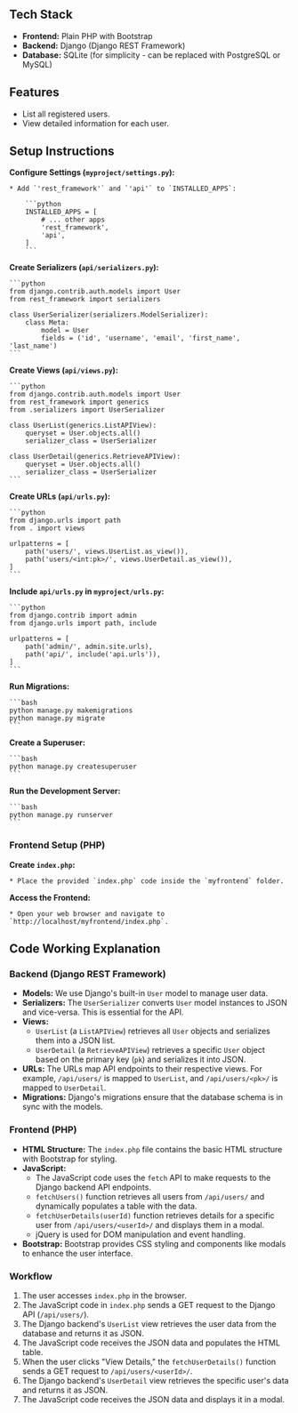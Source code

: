 ## Tech Stack

* **Frontend:** Plain PHP with Bootstrap
* **Backend:** Django (Django REST Framework)
* **Database:** SQLite (for simplicity - can be replaced with PostgreSQL or MySQL)

## Features

* List all registered users.
* View detailed information for each user.

## Setup Instructions


  **Configure Settings (`myproject/settings.py`):**

    * Add `'rest_framework'` and `'api'` to `INSTALLED_APPS`:

        ```python
        INSTALLED_APPS = [
            # ... other apps
            'rest_framework',
            'api',
        ]
        ```

  **Create Serializers (`api/serializers.py`):**

    ```python
    from django.contrib.auth.models import User
    from rest_framework import serializers

    class UserSerializer(serializers.ModelSerializer):
        class Meta:
            model = User
            fields = ('id', 'username', 'email', 'first_name', 'last_name')
    ```

  **Create Views (`api/views.py`):**

    ```python
    from django.contrib.auth.models import User
    from rest_framework import generics
    from .serializers import UserSerializer

    class UserList(generics.ListAPIView):
        queryset = User.objects.all()
        serializer_class = UserSerializer

    class UserDetail(generics.RetrieveAPIView):
        queryset = User.objects.all()
        serializer_class = UserSerializer
    ```

  **Create URLs (`api/urls.py`):**

    ```python
    from django.urls import path
    from . import views

    urlpatterns = [
        path('users/', views.UserList.as_view()),
        path('users/<int:pk>/', views.UserDetail.as_view()),
    ]
    ```

  **Include `api/urls.py` in `myproject/urls.py`:**

    ```python
    from django.contrib import admin
    from django.urls import path, include

    urlpatterns = [
        path('admin/', admin.site.urls),
        path('api/', include('api.urls')),
    ]
    ```

  **Run Migrations:**

    ```bash
    python manage.py makemigrations
    python manage.py migrate
    ```

 **Create a Superuser:**

    ```bash
    python manage.py createsuperuser
    ```

 **Run the Development Server:**

    ```bash
    python manage.py runserver
    ```

### Frontend Setup (PHP)


  **Create `index.php`:**

    * Place the provided `index.php` code inside the `myfrontend` folder.

  **Access the Frontend:**

    * Open your web browser and navigate to `http://localhost/myfrontend/index.php`.

## Code Working Explanation

### Backend (Django REST Framework)

* **Models:** We use Django's built-in `User` model to manage user data.
* **Serializers:** The `UserSerializer` converts `User` model instances to JSON and vice-versa. This is essential for the API.
* **Views:**
    * `UserList` (a `ListAPIView`) retrieves all `User` objects and serializes them into a JSON list.
    * `UserDetail` (a `RetrieveAPIView`) retrieves a specific `User` object based on the primary key (`pk`) and serializes it into JSON.
* **URLs:** The URLs map API endpoints to their respective views. For example, `/api/users/` is mapped to `UserList`, and `/api/users/<pk>/` is mapped to `UserDetail`.
* **Migrations:** Django's migrations ensure that the database schema is in sync with the models.

### Frontend (PHP)

* **HTML Structure:** The `index.php` file contains the basic HTML structure with Bootstrap for styling.
* **JavaScript:**
    * The JavaScript code uses the `fetch` API to make requests to the Django backend API endpoints.
    * `fetchUsers()` function retrieves all users from `/api/users/` and dynamically populates a table with the data.
    * `fetchUserDetails(userId)` function retrieves details for a specific user from `/api/users/<userId>/` and displays them in a modal.
    * jQuery is used for DOM manipulation and event handling.
* **Bootstrap:** Bootstrap provides CSS styling and components like modals to enhance the user interface.

### Workflow

1.  The user accesses `index.php` in the browser.
2.  The JavaScript code in `index.php` sends a GET request to the Django API (`/api/users/`).
3.  The Django backend's `UserList` view retrieves the user data from the database and returns it as JSON.
4.  The JavaScript code receives the JSON data and populates the HTML table.
5.  When the user clicks "View Details," the `fetchUserDetails()` function sends a GET request to `/api/users/<userId>/`.
6.  The Django backend's `UserDetail` view retrieves the specific user's data and returns it as JSON.
7.  The JavaScript code receives the JSON data and displays it in a modal.
